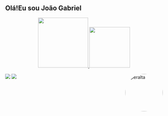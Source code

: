 ## Olá!Eu sou João Gabriel

<div align="center">
  <a href="https://github.com/joaogabrielaraujo">
  <img height="160em" src="https://github-readme-stats.vercel.app/api?username=joaogabrielaraujo&show_icons=true&theme=tokyonight&include_all_commits=true&count_private=true">
  <img height="130em" 
  src="https://github-readme-stats.vercel.app/api/top-langs/?username=joaogabrielaraujo&layout=compact&langs_count=7&theme=tokyonight">
</div>
  <div style="display: inline_block"><br>
  <img align="right" alt="peralta" height="120" style="border-radius:100px;" 
  src="https://tenor.com/pt-BR/view/noice-brooklyn-ninenine-b99-smile-gif-11928987">
</div>

<div>
  <a href="https://instagram.com/joao.araujo25" target="_blank"><img src="https://img.shields.io/badge/-Instagram-%23E4405F?style=for-the-badge&logo=instagram&logoColor=white" target="_blank"></a>
  <a href = "mailto:joaogaraujo@ecomp.uefs.br"><img src="https://img.shields.io/badge/-Gmail-%23333?style=for-the-badge&logo=gmail&logoColor=white" target="_blank"></a>
  <!-- <a href="https://www.linkedin.com/in/luis-gomes-8462b321a/" target="_blank"><img src="https://img.shields.io/badge/-LinkedIn-%230077B5?style=for-the-badge&logo=linkedin&logoColor=white" target="_blank"></a>  -->
 
</div>
